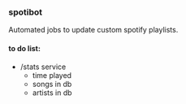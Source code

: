 ### spotibot

Automated jobs to update custom spotify playlists.



#### to do list:

* /stats service
  * time played
  * songs in db
  * artists in db  


